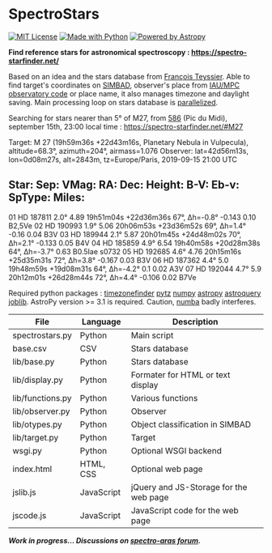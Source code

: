 # SpectroStars
[![MIT License](https://img.shields.io/badge/License-MIT-blue.svg)](./LICENSE.txt)
[![Made with Python](https://img.shields.io/badge/Made%20with-Python-red.svg)](https://www.python.org/)
[![Powered by Astropy](http://img.shields.io/badge/Powered%20by-AstroPy-orange.svg)](https://www.astropy.org)

**Find reference stars for astronomical spectroscopy : https://spectro-starfinder.net/**

Based on an idea and the stars database from [François Teyssier](http://www.spectro-aras.com/forum/viewtopic.php?f=8&t=1227). Able to find target's coordinates on [SIMBAD](https://simbad.u-strasbg.fr/simbad/), observer's place from [IAU/MPC observatory code](https://minorplanetcenter.net/iau/lists/ObsCodesF.html) or place name, it also manages timezone and daylight saving. Main processing loop on stars database is [parallelized](https://joblib.readthedocs.io/en/latest/parallel.html).


Searching for stars nearer than 5° of M27, from [586](https://minorplanetcenter.net/iau/lists/ObsCodesF.html) (Pic du Midi), september 15th, 23:00 local time : https://spectro-starfinder.net/#M27

Target: M  27 (19h59m36s +22d43m16s, Planetary Nebula in Vulpecula), altitude=68.3°, azimuth=204°, airmass=1.076
Observer: lat=42d56m13s, lon=0d08m27s, alt=2843m, tz=Europe/Paris, 2019-09-15 21:00 UTC
##  Star:       Sep:    VMag:   RA:       Dec:          Height:         B-V:    Eb-v:   SpType: Miles:
01  HD 187811   2.0°    4.89    19h51m04s +22d36m36s    67°, Δh=-0.8°   -0.143  0.10    B2,5Ve
02  HD 190993   1.9°    5.06    20h06m53s +23d36m52s    69°, Δh=1.4°    -0.16   0.04    B3V
03  HD 189944   2.1°    5.87    20h01m45s +24d48m02s    70°, Δh=2.1°    -0.133  0.05    B4V
04  HD 185859   4.9°    6.54    19h40m58s +20d28m38s    64°, Δh=-3.7°           0.63    B0.5Iae s0732
05  HD 192685   4.6°    4.76    20h15m16s +25d35m31s    72°, Δh=3.8°    -0.167  0.03    B3V
06  HD 187362   4.4°    5.0     19h48m59s +19d08m31s    64°, Δh=-4.2°   0.1     0.02    A3V
07  HD 192044   4.7°    5.9     20h12m01s +26d28m44s    72°, Δh=4.4°    -0.106  0.02    B7Ve

Required python packages : [timezonefinder](https://pypi.org/project/timezonefinder/) [pytz](https://pypi.org/project/pytz/) [numpy](https://pypi.org/project/numpy/) [astropy](https://pypi.org/project/astropy/) [astroquery](https://pypi.org/project/astroquery/) [joblib](https://pypi.org/project/joblib/). AstroPy version >= 3.1 is required. Caution, [numba](https://pypi.org/project/numba/) badly interferes.

File|Language|Description
----|--------|-----------
spectrostars.py|Python|Main script
base.csv|CSV|Stars database
lib/base.py|Python|Stars database
lib/display.py|Python|Formater for HTML or text display
lib/functions.py|Python|Various functions
lib/observer.py|Python|Observer
lib/otypes.py|Python|Object classification in SIMBAD
lib/target.py|Python|Target
wsgi.py|Python|Optional WSGI backend
index.html|HTML, CSS|Optional web page
jslib.js|JavaScript|jQuery and JS-Storage for the web page
jscode.js|JavaScript|JavaScript code for the web page

_**Work in progress... Discussions on [spectro-aras forum](http://www.spectro-aras.com/forum/viewtopic.php?f=8&t=2252).**_
